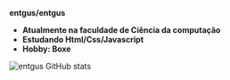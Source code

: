 
**entgus/entgus** 


- **Atualmente na faculdade de Ciência da computação**
- **Estudando Html/Css/Javascript**
- **Hobby: Boxe**

![entgus GitHub stats](https://github-readme-stats.vercel.app/api?username=entgus&show_icons=true&theme=shadow_red&hide=contribs,prs)

